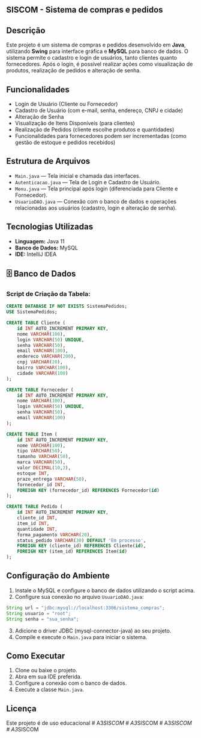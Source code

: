 
 ## SISCOM - Sistema de compras e pedidos

## Descrição
Este projeto é um sistema de compras e pedidos desenvolvido em **Java**, utilizando **Swing** para interface gráfica e **MySQL** para banco de dados. O sistema permite o cadastro e login de usuários, tanto clientes quanto fornecedores. Após o login, é possível realizar ações como visualização de produtos, realização de pedidos e alteração de senha.

##  Funcionalidades
-  Login de Usuário (Cliente ou Fornecedor)
-  Cadastro de Usuário (com e-mail, senha, endereço, CNPJ e cidade)
-  Alteração de Senha
-  Visualização de Itens Disponíveis (para clientes)
-  Realização de Pedidos (cliente escolhe produtos e quantidades)
- Funcionalidades para fornecedores podem ser incrementadas (como gestão de estoque e pedidos recebidos)

## Estrutura de Arquivos
- `Main.java` — Tela inicial e chamada das interfaces.
- `Autenticacao.java` — Tela de Login e Cadastro de Usuário.
- `Menu.java` — Tela principal após login (diferenciada para Cliente e Fornecedor).
- `UsuarioDAO.java` — Conexão com o banco de dados e operações relacionadas aos usuários (cadastro, login e alteração de senha).

##  Tecnologias Utilizadas
- **Linguagem:** Java 11
- **Banco de Dados:** MySQL
- **IDE:** IntelliJ IDEA

## 🗄 Banco de Dados
### Script de Criação da Tabela:
```sql
CREATE DATABASE IF NOT EXISTS SistemaPedidos;
USE SistemaPedidos;

CREATE TABLE Cliente (
    id INT AUTO_INCREMENT PRIMARY KEY,
    nome VARCHAR(100),
    login VARCHAR(50) UNIQUE,
    senha VARCHAR(50),
    email VARCHAR(100),
    endereco VARCHAR(200),
    cnpj VARCHAR(20),
    bairro VARCHAR(100),
    cidade VARCHAR(100)
);

CREATE TABLE Fornecedor (
    id INT AUTO_INCREMENT PRIMARY KEY,
    nome VARCHAR(100),
    login VARCHAR(50) UNIQUE,
    senha VARCHAR(50),
    email VARCHAR(100)
);

CREATE TABLE Item (
    id INT AUTO_INCREMENT PRIMARY KEY,
    nome VARCHAR(100),
    tipo VARCHAR(50),
    tamanho VARCHAR(50),
    marca VARCHAR(50),
    valor DECIMAL(10,2),
    estoque INT,
    prazo_entrega VARCHAR(50),
    fornecedor_id INT,
    FOREIGN KEY (fornecedor_id) REFERENCES Fornecedor(id)
);

CREATE TABLE Pedido (
    id INT AUTO_INCREMENT PRIMARY KEY,
    cliente_id INT,
    item_id INT,
    quantidade INT,
    forma_pagamento VARCHAR(20),
    status_pedido VARCHAR(30) DEFAULT 'Em processo',
    FOREIGN KEY (cliente_id) REFERENCES Cliente(id),
    FOREIGN KEY (item_id) REFERENCES Item(id)
);
```


##  Configuração do Ambiente
1. Instale o MySQL e configure o banco de dados utilizando o script acima.
2. Configure sua conexão no arquivo `UsuarioDAO.java`:
```java
String url = "jdbc:mysql://localhost:3306/sistema_compras";
String usuario = "root";
String senha = "sua_senha";
```
3. Adicione o driver JDBC (mysql-connector-java) ao seu projeto.
4. Compile e execute o `Main.java` para iniciar o sistema.

##  Como Executar
1. Clone ou baixe o projeto.
2. Abra em sua IDE preferida.
3. Configure a conexão com o banco de dados.
4. Execute a classe `Main.java`.



##  Licença
Este projeto é de uso educacional
#   A 3 _ S I S C O M 
 
 #   A 3 _ S I S C O M 
 
 #   A 3 _ S I S C O M 
 
 #   A 3 _ S I S C O M 
 
 
